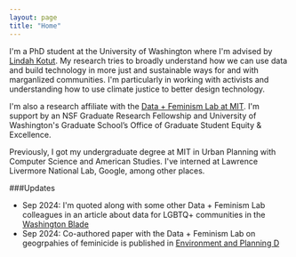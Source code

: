 ```yaml
---
layout: page
title: "Home"
---
```



I'm a PhD student at the University of Washington where I'm advised by [Lindah Kotut](https://faculty.washington.edu/kotut/). My research tries to broadly understand how we can use data and build technology in more just and sustainable ways for and with marganlized communities. I'm particularly in working with activists and understanding how to use climate justice to better design technology. 

I'm also a research affiliate with the [Data + Feminism Lab at MIT](https://dataplusfeminism.mit.edu/). I'm support by an NSF Graduate Research Fellowship and University of Washington's Graduate School’s Office of Graduate Student Equity & Excellence.

Previously, I got my undergraduate degree at MIT in Urban Planning with Computer Science and American Studies. I've interned at Lawrence Livermore National Lab, Google, among other places.

###Updates

* Sep 2024: I'm quoted along with some other Data + Feminism Lab colleagues in an article about data for LGBTQ+ communities in the [Washington Blade](https://www.washingtonblade.com/2024/09/13/how-data-helps-hurts-lgbtq-communities/)
* Sep 2024: Co-authored paper with the Data + Feminism Lab on geogrpahies of feminicide is published in [Environment and Planning D](https://doi.org/10.1177/02637758241275961)
